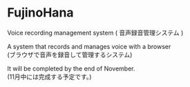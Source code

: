 # FujinoHana
Voice recording management system ( 音声録音管理システム )  
  
A system that records and manages voice with a browser  
(ブラウザで音声を録音して管理するシステム)  
  
It will be completed by the end of November.  
(11月中には完成する予定です。)

